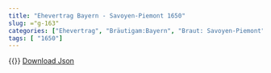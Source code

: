 ```yaml
---
title: "Ehevertrag Bayern - Savoyen-Piemont 1650"
slug: ="g-163"
categories: ["Ehevertrag", "Bräutigam:Bayern", "Braut: Savoyen-Piemont", "Eheschließung vollzogen?:Ja", "verschiedenkonfessionelle Ehe?:Nein", "Dynastie Bräutigam:Wittelsbach (Bayern)", "Akteur Bräutigam:Wittelsbach (Bayern)", "Akteur Braut:Savoyen", "Textbezug?:nein", "Ständisch?:nein", "Ratifikation?:nein", "Sonstiges?:nein", "Bräutigam:Bayern", "Braut: Savoyen-Piemont"]
tags: [ "1650"]
---
```

<!--more-->
{{<v31>}}
[Download Json](/vertraege/vertrag-163.json)